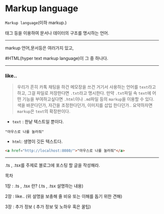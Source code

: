 # Markup language
`Markup language`(이하 markup.)  

태그 등을 이용하여 문서나 데이터의 구조를 명시하는 언어.

---

markup 언어,문서등은 여러가지 있고,

#HTML(hyper text markup language)이 그 중 하나다.

---

### like..


> 우리가 흔히 카톡 채팅을 하건 메모장을 쓰건 거기서 사용하는 언어를 `text`라고 하고,
> 그걸 파일로 저장한다면 `.txt`라고 명시한다.
> 만약 `.txt`파일 속 `text`에 어떤 기능을 부여하고싶다면 `.html`이나 `.md`파일 등의 `markup`을 이용할 수 있다.
> 색을 바꾼다던가, 자간을 조정한다던가, 이미지를 삽입 한다던가..
> 요약하자면 `markup`은 `text`의 확장판이다.

- `text` : 한낱 텍스트일 뿐이다.
```textplain
"마우스로 나를 눌러줘"
```

- `html`: 생명이 깃든 텍스트다.
```html
<a href="http://localhost:8080/">"마우스로 나를 눌러줘"</a>
```

---




.ts , .tsx를 주제로 블로그에 포스팅 할 글을 작성해라.

목차

1장 : .ts , .tsx 란? (.ts , .tsx 설명하는 내용)

2장 : like..   (위 설명을 보충해 줄 비유 또는 이해를 돕기 위한 견해) 

3장 : 추가 정보  ( 추가 정보 및 노하우 혹은 꿀팁)